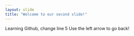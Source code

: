 ```yaml
---
layout: slide
title: "Welcome to our second slide!"
---
```

Learning Github, change line 5
Use the left arrow to go back!
